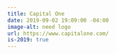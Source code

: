 ```yaml
---
title: Capital One
date: 2019-09-02 19:09:00 -04:00
image-alt: need logo
url: https://www.capitalone.com/
is-2019: true
---
```


